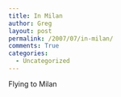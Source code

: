 ```yaml
---
title: In Milan
author: Greg
layout: post
permalink: /2007/07/in-milan/
comments: True
categories:
  - Uncategorized
---
```

Flying to Milan